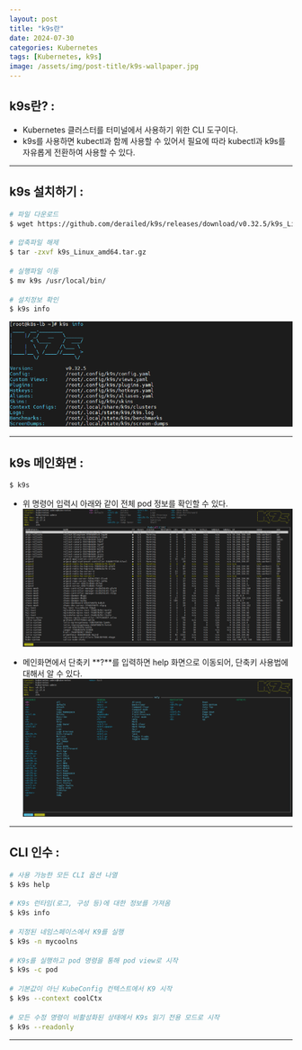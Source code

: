 ```yaml
---
layout: post
title: "k9s란"
date: 2024-07-30
categories: Kubernetes 
tags: [Kubernetes, k9s]
image: /assets/img/post-title/k9s-wallpaper.jpg
---
```


## k9s란? :
- Kubernetes 클러스터를 터미널에서 사용하기 위한 CLI 도구이다.
- k9s를 사용하면 kubectl과 함께 사용할 수 있어서 필요에 따라 kubectl과 k9s를 자유롭게 전환하여 사용할 수 있다.

* * *

## k9s 설치하기 :

```bash
# 파일 다운로드
$ wget https://github.com/derailed/k9s/releases/download/v0.32.5/k9s_Linux_amd64.tar.gz

# 압축파일 해제
$ tar -zxvf k9s_Linux_amd64.tar.gz

# 실행파일 이동
$ mv k9s /usr/local/bin/

# 설치정보 확인
$ k9s info
```
![k9s 정보 확인](/assets/img/post/kubernetes/k9s%20정보%20확인.png)

* * *

## k9s 메인화면 :
```bash
$ k9s
```

- 위 명령어 입력시 아래와 같이 전체 pod 정보를 확인할 수 있다.
![k9s 메인화면](/assets/img/post/kubernetes/k9s%20메인화면.png)

- 메인화면에서 단축키 **?**를 입력하면 help 화면으로 이동되어, 단축키 사용법에 대해서 알 수 있다.
![k9s help 화면](/assets/img/post/kubernetes/k9s%20help%20화면.png)

* * *

## CLI 인수 :
```bash
# 사용 가능한 모든 CLI 옵션 나열
$ k9s help

# K9s 런타임(로그, 구성 등)에 대한 정보를 가져옴
$ k9s info

# 지정된 네임스페이스에서 K9를 실행
$ k9s -n mycoolns

# K9s를 실행하고 pod 명령을 통해 pod view로 시작
$ k9s -c pod

# 기본값이 아닌 KubeConfig 컨텍스트에서 K9 시작
$ k9s --context coolCtx

# 모든 수정 명령이 비활성화된 상태에서 K9s 읽기 전용 모드로 시작
$ k9s --readonly

```

* * *